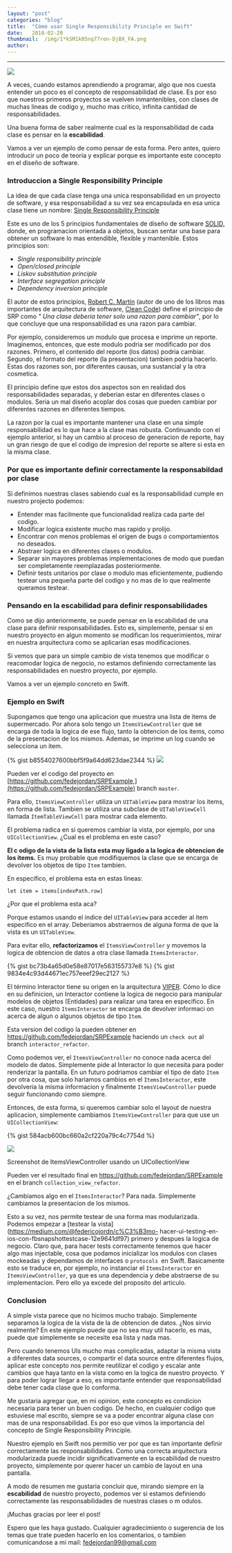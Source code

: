 ```yaml
---
layout:	"post"
categories:	"blog"
title:	"Cómo usar Single Responsibility Principle en Swift"
date:	2018-02-20
thumbnail:	/img/1*kSM1k05nq77ron-DjBX_FA.png
author:	
---
```


* * *

![](/img/1*kSM1k05nq77ron-DjBX_FA.png)

A veces, cuando estamos aprendiendo a programar, algo que nos cuesta entender
un poco es el concepto de responsabilidad de clase. Es por eso que nuestros
primeros proyectos se vuelven inmantenibles, con clases de muchas lineas de
codigo y, mucho mas critico, infinita cantidad de responsabilidades.

Una buena forma de saber realmente cual es la responsabilidad de cada clase es
pensar en la **escabilidad**.

Vamos a ver un ejemplo de como pensar de esta forma. Pero antes, quiero
introducir un poco de teoria y explicar porque es importante este concepto en
el diseño de software.

### Introduccion a Single Responsibility Principle

La idea de que cada clase tenga una unica responsabilidad en un proyecto de
software, y esa responsabilidad a su vez sea encapsulada en esa unica clase
tiene un nombre: [Single Responsibility
Principle](https://en.wikipedia.org/wiki/Single_responsibility_principle)

Este es uno de los 5 principios fundamentales de diseño de software
[SOLID,](https://en.wikipedia.org/wiki/SOLID_%28object-oriented_design%29)
donde, en programacion orientada a objetos, buscan sentar una base para
obtener un software lo mas entendible, flexible y mantenible. Estos principios
son:

  *  _Single responsibility principle_
  *  _Open/closed principle_
  *  _Liskov substitution principle_
  *  _Interface segregation principle_
  *  _Dependency inversion principle_

El autor de estos principios, [Robert C.
Martin](https://es.wikipedia.org/wiki/Robert_C._Martin) (autor de uno de los
libros mas importantes de arquitectura de software, [Clean
Code](http://blog.cleancoder.com/)) define el principio de SRP como _" Una
clase deberia tener solo una razon para cambiar"_, por lo que concluye que una
responsabilidad es una razon para cambiar.

Por ejemplo, consideremos un modulo que procesa e imprime un reporte.
Imaginemos, entonces, que este modulo podria ser modificado por dos razones.
Primero, el contenido del reporte (los datos) podria cambiar. Segundo, el
formato del reporte (la presentacion) tambien podria hacerlo. Estas dos
razones son, por diferentes causas, una sustancial y la otra cosmetica.

El principio define que estos dos aspectos son en realidad dos
responsabilidades separadas, y deberian estar en diferentes clases o modulos.
Seria un mal diseño acoplar dos cosas que pueden cambiar por diferentes
razones en diferentes tiempos.

La razon por la cual es importante mantener una clase en una simple
responsabilidad es lo que hace a la clase mas robusta. Continuando con el
ejemplo anterior, si hay un cambio al proceso de generacion de reporte, hay un
gran riesgo de que el codigo de impresion del reporte se altere si esta en la
misma clase.

### Por que es importante definir correctamente la responsabildad por clase

Si definimos nuestras clases sabiendo cual es la responsabilidad cumple en
nuestro projecto podemos:

  * Entender mas facilmente que funcionalidad realiza cada parte del codigo.
  * Modificar logica existente mucho mas rapido y prolijo.
  * Encontrar con menos problemas el origen de bugs o comportamientos no deseados.
  * Abstraer logica en diferentes clases o modulos.
  * Separar sin mayores problemas implementaciones de modo que puedan ser completamente reemplazadas posteriormente.
  * Definir tests unitarios por clase o modulo mas eficientemente, pudiendo testear una pequeña parte del codigo y no mas de lo que realmente queramos testear.

### Pensando en la escabilidad para definir responsabilidades

Como se dijo anteriormente, se puede pensar en la escabilidad de una clase
para definir responsabilidades. Esto es, simplemente, pensar si en nuestro
proyecto en algun momento se modifican los requerimientos, mirar en nuestra
arquitectura como se aplicarian esas modificaciones.

Si vemos que para un simple cambio de vista tenemos que modificar o reacomodar
logica de negocio, no estamos definiendo correctamente las responsabilidades
en nuestro proyecto, por ejemplo.

Vamos a ver un ejemplo concreto en Swift.

### Ejemplo en Swift

Supongamos que tengo una aplicacion que muestra una lista de items de
supermercado. Por ahora solo tengo un `ItemsViewController` que se encarga de
toda la logica de ese flujo, tanto la obtencion de los items, como de la
presentacion de los mismos. Ademas, se imprime un log cuando se selecciona un
item.

{% gist b8554027600bbf5f9a64dd623dae2344 %}
![](/img/1*1Dq-bIVc5p8z3t_jLXb5Sw.png)

Pueden ver el codigo del proyecto en
[https://github.com/fedejordan/SRPExample,](https://github.com/fedejordan/SRPExample)
branch `master`.

Para ello, `ItemsViewController` utiliza un `UITableView` para mostrar los
items, en forma de lista. Tambien se utiliza una subclase de `UITableViewCell
`llamada `ItemTableViewCell` para mostrar cada elemento.

El problema radica en si queremos cambiar la vista, por ejemplo, por una
`UICollectionView`. ¿Cual es el problema en este caso?

 **El c odigo de la vista de la lista esta muy ligado a la logica de obtencion
de los items.** Es muy probable que modifiquemos la clase que se encarga de
devolver los objetos de tipo `Item` tambien.

En especifico, el problema esta en estas lineas:

    
    
    let item = items[indexPath.row]

¿Por que el problema esta aca?

Porque estamos usando el indice del `UITableView` para acceder al item
especifico en el array. Deberiamos abstraernos de alguna forma de que la vista
es un `UITableView`.

Para evitar ello, **refactorizamos** el `ItemsViewController` y movemos la
logica de obtencion de datos a otra clase llamada `ItemsInteractor`.

{% gist bc73b4a65d0e58e87017e563155737e8 %}
{% gist 9834e4c93d44671ec757eeef29ec2127 %}

 El término Interactor tiene su origen en la arquitectura
[VIPER](https://www.objc.io/issues/13-architecture/viper/). Cómo lo dice
en su definicion, un Interactor contiene la logica de negocio para manipular
modelos de objetos (Entidades) para realizar una tarea en especifico. En este
caso, nuestro `ItemsInteractor` se encarga de devolver informaci on acerca
de algun o algunos objetos de tipo `Item`.

Esta version del codigo la pueden obtener en
<https://github.com/fedejordan/SRPExample> haciendo un `check out` al branch
`interactor_refactor`.

Como podemos ver, el `ItemsViewController` no conoce nada acerca del modelo de
datos. Simplemente pide al Interactor lo que necesita para poder renderizar la
pantalla. En un futuro podriamos cambiar el tipo de dato `Item` por otra cosa,
que solo hariamos cambios en el `ItemsInteractor`, este devolveria la misma
informacion y finalmente `ItemsViewController` puede seguir funcionando como
siempre.

Entonces, de esta forma, si queremos cambiar solo el layout de nuestra
aplicacion, simplemente cambiamos `ItemsViewController` para que use un
`UICollectionView`:

{% gist 584acb600bc660a2cf220a79c4c7754d %}

![](/img/1*NexoB1dLm11FnxD04W3l6Q.png)

Screenshot de ItemsViewController usando un UICollectionView

Pueden ver el resultado final en <https://github.com/fedejordan/SRPExample> en
el branch `collection_view_refactor`.

¿Cambiamos algo en el `ItemsInteractor`? Para nada. Simplemente cambiamos la
presentacion de los mismos.

Esto a su vez, nos permite testear de una forma mas modularizada. Podemos
empezar a [testear la vista](https://medium.com/@federicojordn/c%C3%B3mo-
hacer-ui-testing-en-ios-con-fbsnapshottestcase-12e9641df97) primero y despues
la logica de negocio. Claro que, para hacer tests correctamente tenemos que
hacer algo mas injectable, cosa que podamos inicializar los modulos con clases
mockeadas y dependamos de interfaces o `protocols `en Swift. Basicamente esto
se traduce en, por ejemplo, no instanciar el `ItemsInteractor` en
`ItemsViewController`, ya que es una dependencia y debe abstraerse de su
implementacion. Pero ello ya excede del proposito del articulo.

### Conclusion

A simple vista parece que no hicimos mucho trabajo. Simplemente separamos la
logica de la vista de la de obtencion de datos. ¿Nos sirvio realmente? En este
ejemplo puede que no sea muy util hacerlo, es mas, puede que simplemente se
necesite esa lista y nada mas.

Pero cuando tenemos UIs mucho mas complicadas, adaptar la misma vista a
diferentes data sources, o compartir el data source entre diferentes flujos,
aplicar este concepto nos permite reutilizar el codigo y escalar ante cambios
que haya tanto en la vista como en la logica de nuestro proyecto. Y para poder
lograr llegar a eso, es importante entender que responsabilidad debe tener
cada clase que lo conforma.

Me gustaria agregar que, en mi opinion, este concepto es condicion necesaria
para tener un buen codigo. De hecho, en cualquier codigo que estuviese mal
escrito, siempre se va a poder encontrar alguna clase con mas de una
responsabilidad. Es por eso que vimos la importancia del concepto de Single
Responsibility Principle.

Nuestro ejemplo en Swift nos permitio ver por que es tan importante definir
correctamente las responsabilidades. Como una correcta arquitectura
modularizada puede incidir significativamente en la escabilidad de nuestro
proyecto, simplemente por querer hacer un cambio de layout en una pantalla.

A modo de resumen me gustaria concluir que, mirando siempre en la
**escabilidad** de nuestro proyecto, podemos ver si estamos definiendo
correctamente las responsabilidades de nuestras clases o m odulos.

¡Muchas gracias por leer el post!

Espero que les haya gustado. Cualquier agradecimiento o sugerencia de los
temas que trate pueden hacerlo en los comentarios, o tambien comunicandose a
mi mail: fedejordan99@gmail.com

